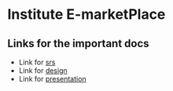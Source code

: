 # Institute E-marketPlace

## Links for the important docs
- Link for [srs]()
- Link for [design](./design.pdf)
- Link for [presentation](https://docs.google.com/presentation/d/1QRd4zUGZ0sTGPBbQULtLCnG2xvuzwTdDob4HqNpbqn0/edit?usp=sharing)
